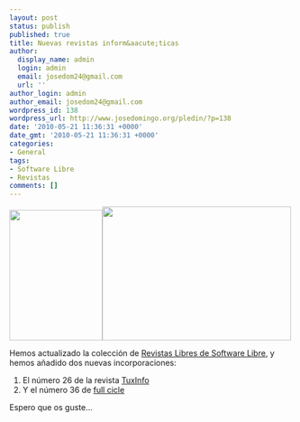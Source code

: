 ```yaml
---
layout: post
status: publish
published: true
title: Nuevas revistas inform&aacute;ticas
author:
  display_name: admin
  login: admin
  email: josedom24@gmail.com
  url: ''
author_login: admin
author_email: josedom24@gmail.com
wordpress_id: 138
wordpress_url: http://www.josedomingo.org/pledin/?p=138
date: '2010-05-21 11:36:31 +0000'
date_gmt: '2010-05-21 11:36:31 +0000'
categories:
- General
tags:
- Software Libre
- Revistas
comments: []
---
```

<p><img class="alignnone" title="26" src="http://www.josedomingo.org/revistas/01/26.jpg" alt="" width="165" height="231" /><img class="alignright" title="36" src="http://www.josedomingo.org/revistas/02/37.jpg" alt="" width="335" height="237" /></p>
<p>Hemos actualizado la colecci&oacute;n de <a href="http://www.josedomingo.org/revistas/">Revistas Libres de Software Libre</a>, y hemos a&ntilde;adido dos nuevas incorporaciones:</p>
<ol>
<li>El n&uacute;mero 26 de la revista <a href="http://www.josedomingo.org/revistas/index.php?id=1">TuxInfo</a></li>
<li>Y el n&uacute;mero 36 de <a href="http://www.josedomingo.org/revistas/index.php?id=2">full cicle</a></li>
</ol>
<p>Espero que os guste...</p>

